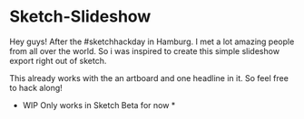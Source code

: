 # Sketch-Slideshow

Hey guys! After the #sketchhackday in Hamburg. I met a lot amazing people from all over the world.
So i was inspired to create this simple slideshow export right out of sketch.

This already works with the an artboard and one headline in it. So feel free to hack along!

* WIP Only works in Sketch Beta for now *
